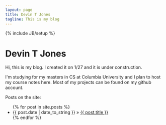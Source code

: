 ```yaml
---
layout: page
title: Devin T Jones
tagline: This is my blog
---
```

{% include JB/setup %}

# Devin T Jones

Hi, this is my blog. I created it on 1/27 and it is under construction. 

I'm studying for my masters in CS at Columbia University and I plan to host my course notes here. Most of my projects can be found on my github account. 

Posts on the site:

<ul class="posts">
  {% for post in site.posts %}
    <li><span>{{ post.date | date_to_string }}</span> &raquo; <a href="{{ BASE_PATH }}{{ post.url }}">{{ post.title }}</a></li>
  {% endfor %}
</ul>


